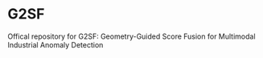 # G2SF
Offical repository for G2SF: Geometry-Guided Score Fusion for Multimodal Industrial Anomaly Detection
